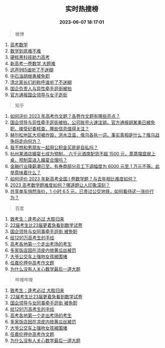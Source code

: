 <div align="center"><h2>实时热搜榜</h2><h4>2023-06-07 18:17:01</h4></div>

> 微博  

1. [高考数学](https://s.weibo.com/weibo?q=%E9%AB%98%E8%80%83%E6%95%B0%E5%AD%A6&t=31&band_rank=1&Refer=top)<br />
2. [数学到底难不难](https://s.weibo.com/weibo?q=%E6%95%B0%E5%AD%A6%E5%88%B0%E5%BA%95%E9%9A%BE%E4%B8%8D%E9%9A%BE&t=31&band_rank=2&Refer=top)<br />
3. [硬核黑科技助力高考](https://s.weibo.com/weibo?q=%23%E7%A1%AC%E6%A0%B8%E9%BB%91%E7%A7%91%E6%8A%80%E5%8A%A9%E5%8A%9B%E9%AB%98%E8%80%83%23&t=31&band_rank=3&Refer=top)<br />
4. [新高考一卷数学 大题难](https://s.weibo.com/weibo?q=%E6%96%B0%E9%AB%98%E8%80%83%E4%B8%80%E5%8D%B7%E6%95%B0%E5%AD%A6%20%E5%A4%A7%E9%A2%98%E9%9A%BE&t=31&band_rank=4&Refer=top)<br />
5. [这声985谁听了不迷糊](https://s.weibo.com/weibo?q=%23%E8%BF%99%E5%A3%B0985%E8%B0%81%E5%90%AC%E4%BA%86%E4%B8%8D%E8%BF%B7%E7%B3%8A%23&t=31&band_rank=5&Refer=top)<br />
6. [中石油胡继勇被免职](https://s.weibo.com/weibo?q=%23%E4%B8%AD%E7%9F%B3%E6%B2%B9%E8%83%A1%E7%BB%A7%E5%8B%87%E8%A2%AB%E5%85%8D%E8%81%8C%23&t=31&band_rank=6&Refer=top)<br />
7. [清北家长们的称呼谁听了不迷糊](https://s.weibo.com/weibo?q=%23%E6%B8%85%E5%8C%97%E5%AE%B6%E9%95%BF%E4%BB%AC%E7%9A%84%E7%A7%B0%E5%91%BC%E8%B0%81%E5%90%AC%E4%BA%86%E4%B8%8D%E8%BF%B7%E7%B3%8A%23&t=31&band_rank=7&Refer=top)<br />
8. [国企负责人与异性牵手逛街被拍](https://s.weibo.com/weibo?q=%23%E5%9B%BD%E4%BC%81%E8%B4%9F%E8%B4%A3%E4%BA%BA%E4%B8%8E%E5%BC%82%E6%80%A7%E7%89%B5%E6%89%8B%E9%80%9B%E8%A1%97%E8%A2%AB%E6%8B%8D%23&t=31&band_rank=8&Refer=top)<br />
9. [官方通报国企领导与女子逛街](https://s.weibo.com/weibo?q=%23%E5%AE%98%E6%96%B9%E9%80%9A%E6%8A%A5%E5%9B%BD%E4%BC%81%E9%A2%86%E5%AF%BC%E4%B8%8E%E5%A5%B3%E5%AD%90%E9%80%9B%E8%A1%97%23&t=31&band_rank=9&Refer=top)<br />

> 知乎  

1. [如何评价 2023 年高考作文题？各卷作文题有哪些亮点？](https://www.zhihu.com/question/605232938)<br />
2. [国企领导与异性牵手逛街被拍，公司账号火速注销，官方通报胡某勇已被免职，接受纪委核查，哪些信息值得关注？](https://www.zhihu.com/question/605268126)<br />
3. [赫尔松地区大坝被炸毁，洪水泛滥，俄乌各执一词，事实真相是什么？俄乌战争将走向何方？](https://www.zhihu.com/question/605068506)<br />
4. [我不想和男朋友一起用公积金买房是自私吗？](https://www.zhihu.com/question/600695811)<br />
5. [杭州某酒店婚宴七成为预制， 六千元酒席配货不超 1500 元，蒸蒸摆盘就上桌，预制菜进入婚宴合理吗？](https://www.zhihu.com/question/604884736)<br />
6. [金融行业降薪潮已至，有券商部分员工下调幅度为 6000 元至 1 万元不等。此举意味着什么？](https://www.zhihu.com/question/605232027)<br />
7. [如何评价 2023 年新高考全国 Ⅰ 卷数学题？与去年相比难度如何？](https://www.zhihu.com/question/605250572)<br />
8. [2023 高考数学题难度如何？哪道题让人印象深刻？](https://www.zhihu.com/question/605281198)<br />
9. [共享单车悄然涨价，1 小时 6.5 元，已贵过公交地铁，如何看待这一涨价行为？](https://www.zhihu.com/question/605241957)<br />

> 百度  

1. [致考生：逢考必过 大胜归来](https://www.baidu.com/s?wd=%E8%87%B4%E8%80%83%E7%94%9F%EF%BC%9A%E9%80%A2%E8%80%83%E5%BF%85%E8%BF%87+%E5%A4%A7%E8%83%9C%E5%BD%92%E6%9D%A5&sa=fyb_news&rsv_dl=fyb_news)<br />
2. [22届考生比23届更着急看到数学试卷](https://www.baidu.com/s?wd=22%E5%B1%8A%E8%80%83%E7%94%9F%E6%AF%9423%E5%B1%8A%E6%9B%B4%E7%9D%80%E6%80%A5%E7%9C%8B%E5%88%B0%E6%95%B0%E5%AD%A6%E8%AF%95%E5%8D%B7&sa=fyb_news&rsv_dl=fyb_news)<br />
3. [国企领导与女同事牵手逛街 被免职](https://www.baidu.com/s?wd=%E5%9B%BD%E4%BC%81%E9%A2%86%E5%AF%BC%E4%B8%8E%E5%A5%B3%E5%90%8C%E4%BA%8B%E7%89%B5%E6%89%8B%E9%80%9B%E8%A1%97+%E8%A2%AB%E5%85%8D%E8%81%8C&sa=fyb_news&rsv_dl=fyb_news)<br />
4. [给1291万高考生的手绘](https://www.baidu.com/s?wd=%E7%BB%991291%E4%B8%87%E9%AB%98%E8%80%83%E7%94%9F%E7%9A%84%E6%89%8B%E7%BB%98&sa=fyb_news&rsv_dl=fyb_news)<br />
5. [高考各地第一个走出考场的考生](https://www.baidu.com/s?wd=%E9%AB%98%E8%80%83%E5%90%84%E5%9C%B0%E7%AC%AC%E4%B8%80%E4%B8%AA%E8%B5%B0%E5%87%BA%E8%80%83%E5%9C%BA%E7%9A%84%E8%80%83%E7%94%9F&sa=fyb_news&rsv_dl=fyb_news)<br />
6. [多家饭店因在凉皮内放黄瓜丝被罚](https://www.baidu.com/s?wd=%E5%A4%9A%E5%AE%B6%E9%A5%AD%E5%BA%97%E5%9B%A0%E5%9C%A8%E5%87%89%E7%9A%AE%E5%86%85%E6%94%BE%E9%BB%84%E7%93%9C%E4%B8%9D%E8%A2%AB%E7%BD%9A&sa=fyb_news&rsv_dl=fyb_news)<br />
7. [大爷公交车上强吻女孩被围堵](https://www.baidu.com/s?wd=%E5%A4%A7%E7%88%B7%E5%85%AC%E4%BA%A4%E8%BD%A6%E4%B8%8A%E5%BC%BA%E5%90%BB%E5%A5%B3%E5%AD%A9%E8%A2%AB%E5%9B%B4%E5%A0%B5&sa=fyb_news&rsv_dl=fyb_news)<br />
8. [任嘉伦押中高考作文题](https://www.baidu.com/s?wd=%E4%BB%BB%E5%98%89%E4%BC%A6%E6%8A%BC%E4%B8%AD%E9%AB%98%E8%80%83%E4%BD%9C%E6%96%87%E9%A2%98&sa=fyb_news&rsv_dl=fyb_news)<br />
9. [为什么没有人关心数学最后一道大题](https://www.baidu.com/s?wd=%E4%B8%BA%E4%BB%80%E4%B9%88%E6%B2%A1%E6%9C%89%E4%BA%BA%E5%85%B3%E5%BF%83%E6%95%B0%E5%AD%A6%E6%9C%80%E5%90%8E%E4%B8%80%E9%81%93%E5%A4%A7%E9%A2%98&sa=fyb_news&rsv_dl=fyb_news)<br />

> 哔哩哔哩  

1. [致考生：逢考必过 大胜归来](https://www.baidu.com/s?wd=%E8%87%B4%E8%80%83%E7%94%9F%EF%BC%9A%E9%80%A2%E8%80%83%E5%BF%85%E8%BF%87+%E5%A4%A7%E8%83%9C%E5%BD%92%E6%9D%A5&sa=fyb_news&rsv_dl=fyb_news)<br />
2. [22届考生比23届更着急看到数学试卷](https://www.baidu.com/s?wd=22%E5%B1%8A%E8%80%83%E7%94%9F%E6%AF%9423%E5%B1%8A%E6%9B%B4%E7%9D%80%E6%80%A5%E7%9C%8B%E5%88%B0%E6%95%B0%E5%AD%A6%E8%AF%95%E5%8D%B7&sa=fyb_news&rsv_dl=fyb_news)<br />
3. [国企领导与女同事牵手逛街 被免职](https://www.baidu.com/s?wd=%E5%9B%BD%E4%BC%81%E9%A2%86%E5%AF%BC%E4%B8%8E%E5%A5%B3%E5%90%8C%E4%BA%8B%E7%89%B5%E6%89%8B%E9%80%9B%E8%A1%97+%E8%A2%AB%E5%85%8D%E8%81%8C&sa=fyb_news&rsv_dl=fyb_news)<br />
4. [给1291万高考生的手绘](https://www.baidu.com/s?wd=%E7%BB%991291%E4%B8%87%E9%AB%98%E8%80%83%E7%94%9F%E7%9A%84%E6%89%8B%E7%BB%98&sa=fyb_news&rsv_dl=fyb_news)<br />
5. [高考各地第一个走出考场的考生](https://www.baidu.com/s?wd=%E9%AB%98%E8%80%83%E5%90%84%E5%9C%B0%E7%AC%AC%E4%B8%80%E4%B8%AA%E8%B5%B0%E5%87%BA%E8%80%83%E5%9C%BA%E7%9A%84%E8%80%83%E7%94%9F&sa=fyb_news&rsv_dl=fyb_news)<br />
6. [多家饭店因在凉皮内放黄瓜丝被罚](https://www.baidu.com/s?wd=%E5%A4%9A%E5%AE%B6%E9%A5%AD%E5%BA%97%E5%9B%A0%E5%9C%A8%E5%87%89%E7%9A%AE%E5%86%85%E6%94%BE%E9%BB%84%E7%93%9C%E4%B8%9D%E8%A2%AB%E7%BD%9A&sa=fyb_news&rsv_dl=fyb_news)<br />
7. [大爷公交车上强吻女孩被围堵](https://www.baidu.com/s?wd=%E5%A4%A7%E7%88%B7%E5%85%AC%E4%BA%A4%E8%BD%A6%E4%B8%8A%E5%BC%BA%E5%90%BB%E5%A5%B3%E5%AD%A9%E8%A2%AB%E5%9B%B4%E5%A0%B5&sa=fyb_news&rsv_dl=fyb_news)<br />
8. [任嘉伦押中高考作文题](https://www.baidu.com/s?wd=%E4%BB%BB%E5%98%89%E4%BC%A6%E6%8A%BC%E4%B8%AD%E9%AB%98%E8%80%83%E4%BD%9C%E6%96%87%E9%A2%98&sa=fyb_news&rsv_dl=fyb_news)<br />
9. [为什么没有人关心数学最后一道大题](https://www.baidu.com/s?wd=%E4%B8%BA%E4%BB%80%E4%B9%88%E6%B2%A1%E6%9C%89%E4%BA%BA%E5%85%B3%E5%BF%83%E6%95%B0%E5%AD%A6%E6%9C%80%E5%90%8E%E4%B8%80%E9%81%93%E5%A4%A7%E9%A2%98&sa=fyb_news&rsv_dl=fyb_news)<br />
